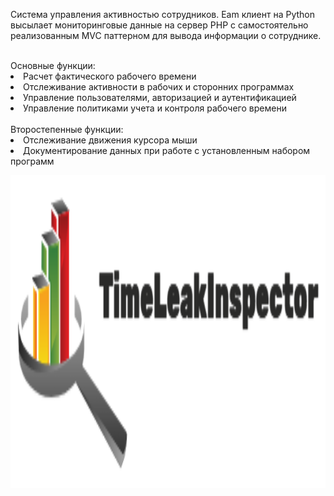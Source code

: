 Система управления активностью сотрудников. Eam клиент на Python высылает мониторинговые данные на сервер PHP с самостоятельно реализованным MVC паттерном для вывода информации о сотруднике.

<br>
Основные функции:
<br>
<li> Расчет фактического рабочего времени </li>
<li> Отслеживание активности в рабочих и сторонних программах </li>
<li> Управление пользователями, авторизацией и аутентификацией </li>
<li> Управление политиками учета и контроля рабочего времени </li>
<br>
Второстепенные функции:
<li> Отслеживание движения курсора мыши </li>
<li> Документирование данных при работе с установленным набором программ </li>

<p align="center">
<img src="https://github.com/userRr423/TimeLeackInspector/blob/main/SimpleLogo.png?raw=true" alt="Описание изображения" width="900" height="500"/>
</p>
